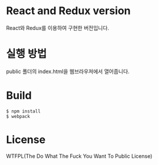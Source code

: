 # React and Redux version

React와 Redux를 이용하여 구현한 버전입니다.

# 실행 방법

public 폴더의 index.html을 웹브라우져에서 열어줍니다.

# Build

```
$ npm install
$ webpack
```

# License

WTFPL(The Do What The Fuck You Want To Public License)
